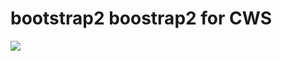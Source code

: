 # bootstrap2 boostrap2 for CWS
[![](https://data.jsdelivr.com/v1/package/gh/keshabraj/bootstrap2/badge)](https://www.jsdelivr.com/package/gh/keshabraj/bootstrap2)
